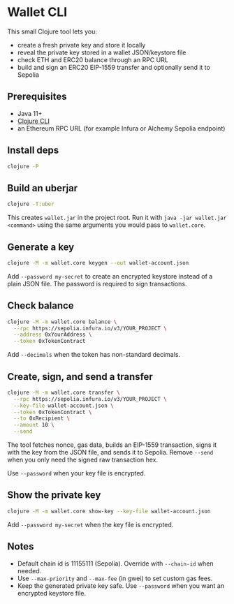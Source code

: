 # Wallet CLI

This small Clojure tool lets you:

- create a fresh private key and store it locally
- reveal the private key stored in a wallet JSON/keystore file
- check ETH and ERC20 balance through an RPC URL
- build and sign an ERC20 EIP-1559 transfer and optionally send it to Sepolia

## Prerequisites

- Java 11+
- [Clojure CLI](https://clojure.org/guides/getting_started#_clojure_installer_and_cli_tools)
- an Ethereum RPC URL (for example Infura or Alchemy Sepolia endpoint)

## Install deps

```bash
clojure -P
```

## Build an uberjar

```bash
clojure -T:uber
```

This creates `wallet.jar` in the project root. Run it with `java -jar wallet.jar <command>` using the same arguments you would pass to `wallet.core`.

## Generate a key

```bash
clojure -M -m wallet.core keygen --out wallet-account.json
```

Add `--password my-secret` to create an encrypted keystore instead of a plain JSON file. The password is required to sign transactions.

## Check balance

```bash
clojure -M -m wallet.core balance \
  --rpc https://sepolia.infura.io/v3/YOUR_PROJECT \
  --address 0xYourAddress \
  --token 0xTokenContract
```

Add `--decimals` when the token has non-standard decimals.

## Create, sign, and send a transfer

```bash
clojure -M -m wallet.core transfer \
  --rpc https://sepolia.infura.io/v3/YOUR_PROJECT \
  --key-file wallet-account.json \
  --token 0xTokenContract \
  --to 0xRecipient \
  --amount 10 \
  --send
```

The tool fetches nonce, gas data, builds an EIP-1559 transaction, signs it with the key from the JSON file, and sends it to Sepolia. Remove `--send` when you only need the signed raw transaction hex.

Use `--password` when your key file is encrypted.

## Show the private key

```bash
clojure -M -m wallet.core show-key --key-file wallet-account.json
```

Add `--password my-secret` when the key file is encrypted.

## Notes

- Default chain id is 11155111 (Sepolia). Override with `--chain-id` when needed.
- Use `--max-priority` and `--max-fee` (in gwei) to set custom gas fees.
- Keep the generated private key safe. Use `--password` when you want an encrypted keystore file.

